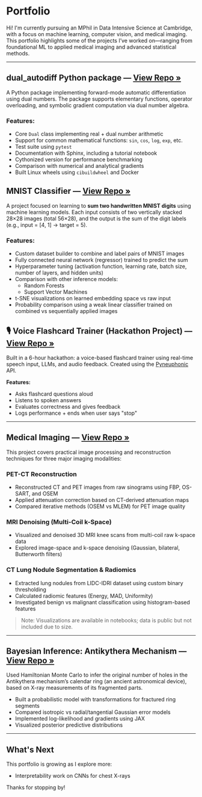 # Portfolio

Hi! I'm currently pursuing an MPhil in Data Intensive Science at Cambridge, with a focus on machine learning, computer vision, and medical imaging. This portfolio highlights some of the projects I’ve worked on—ranging from foundational ML to applied medical imaging and advanced statistical methods.

---

## dual_autodiff Python package — [View Repo »]( https://github.com/jjkkk627/autodiff-with-dual-numbers.git)

A Python package implementing forward-mode automatic differentiation using dual numbers. The package supports elementary functions, operator overloading, and symbolic gradient computation via dual number algebra.

### Features:
- Core `Dual` class implementing real + dual number arithmetic  
- Support for common mathematical functions: `sin`, `cos`, `log`, `exp`, etc.  
- Test suite using `pytest`  
- Documentation with Sphinx, including a tutorial notebook  
- Cythonized version for performance benchmarking  
- Comparison with numerical and analytical gradients  
- Built Linux wheels using `cibuildwheel` and Docker
  
## MNIST Classifier — [View Repo »]( https://github.com/jjkkk627/machine-learning-mnist.git)

A project focused on learning to **sum two handwritten MNIST digits** using machine learning models. Each input consists of two vertically stacked 28×28 images (total 56×28), and the output is the sum of the digit labels (e.g., input = [4, 1] → target = 5).

### Features:
- Custom dataset builder to combine and label pairs of MNIST images  
- Fully connected neural network (regressor) trained to predict the sum  
- Hyperparameter tuning (activation function, learning rate, batch size, number of layers, and hidden units)  
- Comparison with other inference models:
  - Random Forests
  - Support Vector Machines
- t-SNE visualizations on learned embedding space vs raw input  
- Probability comparison using a weak linear classifier trained on combined vs sequentially applied images

## 🎙️ Voice Flashcard Trainer (Hackathon Project) — [View Repo »](https://github.com/jjkkk627/hackathon-nlp.git)

Built in a 6-hour hackathon: a voice-based flashcard trainer using real-time speech input, LLMs, and audio feedback. Created using the [Pyneuphonic](https://github.com/neuphonic/pyneuphonic) API.

**Features:**
- Asks flashcard questions aloud
- Listens to spoken answers
- Evaluates correctness and gives feedback
- Logs performance + ends when user says "stop"
---

## Medical Imaging — [View Repo »](https://github.com/jjkkk627/medical-imaging.git)

This project covers practical image processing and reconstruction techniques for three major imaging modalities:

### PET-CT Reconstruction
- Reconstructed CT and PET images from raw sinograms using FBP, OS-SART, and OSEM
- Applied attenuation correction based on CT-derived attenuation maps
- Compared iterative methods (OSEM vs MLEM) for PET image quality

### MRI Denoising (Multi-Coil k-Space)
- Visualized and denoised 3D MRI knee scans from multi-coil raw k-space data
- Explored image-space and k-space denoising (Gaussian, bilateral, Butterworth filters)

### CT Lung Nodule Segmentation & Radiomics
- Extracted lung nodules from LIDC-IDRI dataset using custom binary thresholding
- Calculated radiomic features (Energy, MAD, Uniformity)
- Investigated benign vs malignant classification using histogram-based features

> Note: Visualizations are available in notebooks; data is public but not included due to size.
---
## Bayesian Inference: Antikythera Mechanism — [View Repo »](https://github.com/jjkkk627/advanced-stats.git)

Used Hamiltonian Monte Carlo to infer the original number of holes in the Antikythera mechanism’s calendar ring (an ancient astronomical device), based on X-ray measurements of its fragmented parts.

- Built a probabilistic model with transformations for fractured ring segments
- Compared isotropic vs radial/tangential Gaussian error models
- Implemented log-likelihood and gradients using JAX
- Visualized posterior predictive distributions
---
## What's Next

This portfolio is growing as I explore more:

- Interpretability work on CNNs for chest X-rays

Thanks for stopping by!

